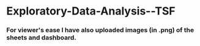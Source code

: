# Exploratory-Data-Analysis--TSF
### For viewer's ease I have also uploaded images (in .png) of the sheets and dashboard.
